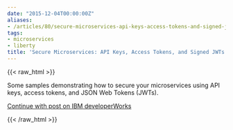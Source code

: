 ```yaml
---
date: "2015-12-04T00:00:00Z"
aliases:
- /articles/80/secure-microservices-api-keys-access-tokens-and-signed-jwts
tags:
- microservices
- liberty
title: 'Secure Microservices: API Keys, Access Tokens, and Signed JWTs'
---
```

{{< raw_html >}}
<p>Some samples demonstrating how to secure your microservices using <span class="caps">API</span> keys, access tokens, and <span class="caps">JSON</span> Web Tokens (<span class="caps">JWT</span>s).</p>

<p><a href="https://developer.ibm.com/wasdev/blog/2015/12/04/secure-microservices-api-keys-access-tokens-signed-jwts/">Continue with post on <span class="caps">IBM</span> developerWorks</a></p>
{{< /raw_html >}}
